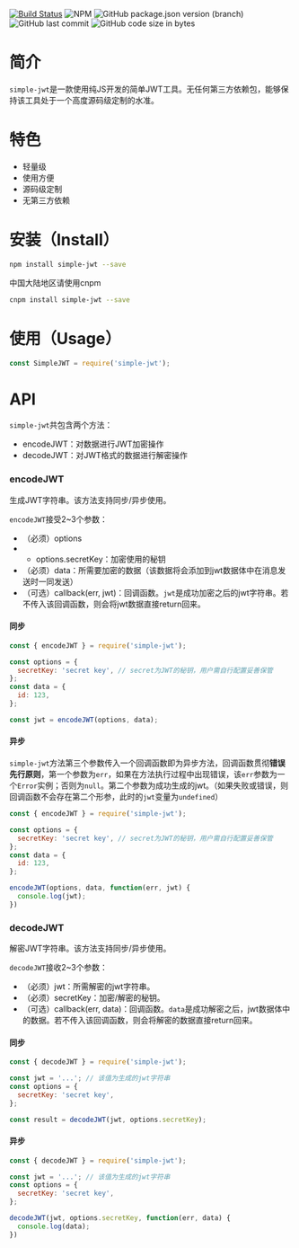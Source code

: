 [![Build Status](https://travis-ci.org/brick9527/simple-jwt.svg?branch=master)](https://travis-ci.org/brick9527/simple-jwt)
![NPM](https://img.shields.io/npm/l/simple-jwt)
![GitHub package.json version (branch)](https://img.shields.io/github/package-json/v/brick9527/simple-jwt/master)
![GitHub last commit](https://img.shields.io/github/last-commit/brick9527/simple-jwt)
![GitHub code size in bytes](https://img.shields.io/github/languages/code-size/brick9527/simple-jwt)

# 简介

`simple-jwt`是一款使用纯JS开发的简单JWT工具。无任何第三方依赖包，能够保持该工具处于一个高度源码级定制的水准。

# 特色

- 轻量级
- 使用方便
- 源码级定制
- 无第三方依赖

# 安装（Install）

```bash
npm install simple-jwt --save
```

中国大陆地区请使用cnpm

```bash
cnpm install simple-jwt --save
```

# 使用（Usage）

```js
const SimpleJWT = require('simple-jwt');
```

# API

`simple-jwt`共包含两个方法：

- encodeJWT：对数据进行JWT加密操作
- decodeJWT：对JWT格式的数据进行解密操作

### encodeJWT

生成JWT字符串。该方法支持同步/异步使用。

`encodeJWT`接受2~3个参数：
- （必须）options
- - options.secretKey：加密使用的秘钥
- （必须）data：所需要加密的数据（该数据将会添加到jwt数据体中在消息发送时一同发送）
- （可选）callback(err, jwt)：回调函数。`jwt`是成功加密之后的jwt字符串。若不传入该回调函数，则会将jwt数据直接return回来。

#### 同步

```js
const { encodeJWT } = require('simple-jwt');

const options = {
  secretKey: 'secret key', // secret为JWT的秘钥，用户需自行配置妥善保管
};
const data = {
  id: 123,
};

const jwt = encodeJWT(options, data);
```

#### 异步

`simple-jwt`方法第三个参数传入一个回调函数即为异步方法，回调函数贯彻**错误先行原则**，第一个参数为`err`，如果在方法执行过程中出现错误，该`err`参数为一个`Error`实例；否则为`null`。第二个参数为成功生成的jwt。（如果失败或错误，则回调函数不会存在第二个形参，此时的`jwt`变量为`undefined`）

```js
const { encodeJWT } = require('simple-jwt');

const options = {
  secretKey: 'secret key', // secret为JWT的秘钥，用户需自行配置妥善保管
};
const data = {
  id: 123,
};

encodeJWT(options, data, function(err, jwt) {
  console.log(jwt);
})
```

### decodeJWT

解密JWT字符串。该方法支持同步/异步使用。

`decodeJWT`接收2~3个参数：
- （必须）jwt：所需解密的jwt字符串。
- （必须）secretKey：加密/解密的秘钥。
- （可选）callback(err, data)：回调函数。`data`是成功解密之后，jwt数据体中的数据。若不传入该回调函数，则会将解密的数据直接return回来。

#### 同步

```js
const { decodeJWT } = require('simple-jwt');

const jwt = '...'; // 该值为生成的jwt字符串
const options = {
  secretKey: 'secret key',
};

const result = decodeJWT(jwt, options.secretKey);
```

#### 异步

```js
const { decodeJWT } = require('simple-jwt');

const jwt = '...'; // 该值为生成的jwt字符串
const options = {
  secretKey: 'secret key',
};

decodeJWT(jwt, options.secretKey, function(err, data) {
  console.log(data);
})
```
